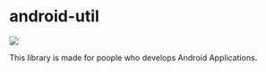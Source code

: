# android-util

[![](https://jitpack.io/v/goutarouh/android-util.svg)](https://jitpack.io/#goutarouh/android-util)


This library is made for poople who develops Android Applications.
